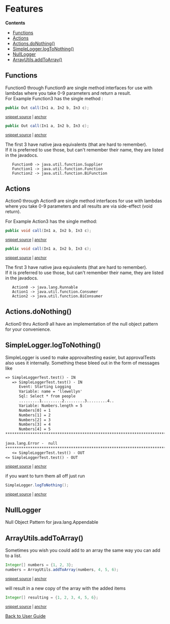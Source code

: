 <!--
GENERATED FILE - DO NOT EDIT
This file was generated by [MarkdownSnippets](https://github.com/SimonCropp/MarkdownSnippets).
Source File: /approvaltests-util/docs/mdsource/Features.source.md
To change this file edit the source file and then run MarkdownSnippets.
-->

<a id="top"></a>

# Features



<!-- START doctoc generated TOC please keep comment here to allow auto update -->
<!-- DON'T EDIT THIS SECTION, INSTEAD RE-RUN doctoc TO UPDATE -->
**Contents**

- [Functions](#functions)
- [Actions](#actions)
- [Actions.doNothing()](#actionsdonothing)
- [SimpleLogger.logToNothing()](#simpleloggerlogtonothing)
- [NullLogger](#nulllogger)
- [ArrayUtils.addToArray()](#arrayutilsaddtoarray)

<!-- END doctoc generated TOC please keep comment here to allow auto update -->

## Functions

Function0 through Function9 are single method interfaces for use with lambdas where you take 0-9 parameters and return a result.  
For Example Function3 has the single method :

<!-- snippet: function3_call -->
<a id='snippet-function3_call'/></a>
```java
public Out call(In1 a, In2 b, In3 c);
```
<sup><a href='/approvaltests-util/target/classes/org/lambda/functions/Function3.java#L5-L7' title='File snippet `function3_call` was extracted from'>snippet source</a> | <a href='#snippet-function3_call' title='Navigate to start of snippet `function3_call`'>anchor</a></sup>
<a id='snippet-function3_call-1'/></a>
```java
public Out call(In1 a, In2 b, In3 c);
```
<sup><a href='/approvaltests-util/src/main/java/org/lambda/functions/Function3.java#L5-L7' title='File snippet `function3_call` was extracted from'>snippet source</a> | <a href='#snippet-function3_call-1' title='Navigate to start of snippet `function3_call`'>anchor</a></sup>
<!-- endsnippet -->

The first 3 have native java equivalents (that are hard to remember).  
If it is preferred to use those, but can't remember their name, they are listed in the javadocs.  

```
   Function0 -> java.util.function.Supplier  
   Function1 -> java.util.function.Function  
   Function2 -> java.util.function.BiFunction
```
## Actions

Action0 through Action9 are single method interfaces for use with lambdas where you take 0-9 parameters and all results are via side-effect (void return).


For Example Action3 has the single method:  

<!-- snippet: action3_call -->
<a id='snippet-action3_call'/></a>
```java
public void call(In1 a, In2 b, In3 c);
```
<sup><a href='/approvaltests-util/target/classes/org/lambda/actions/Action3.java#L10-L12' title='File snippet `action3_call` was extracted from'>snippet source</a> | <a href='#snippet-action3_call' title='Navigate to start of snippet `action3_call`'>anchor</a></sup>
<a id='snippet-action3_call-1'/></a>
```java
public void call(In1 a, In2 b, In3 c);
```
<sup><a href='/approvaltests-util/src/main/java/org/lambda/actions/Action3.java#L10-L12' title='File snippet `action3_call` was extracted from'>snippet source</a> | <a href='#snippet-action3_call-1' title='Navigate to start of snippet `action3_call`'>anchor</a></sup>
<!-- endsnippet -->

The first 3 have native java equivalents (that are hard to remember).  
If it is preferred to use those, but can't remember their name, they are listed in the javadocs.      

```
   Action0 -> java.lang.Runnable  
   Action1 -> java.util.function.Consumer  
   Action2 -> java.util.function.BiConsumer
```

## Actions.doNothing()

Action0 thru Action9 all have an implementation of the null object pattern for your convenience.


## SimpleLogger.logToNothing()

SimpleLogger is used to make approvaltesting easier, but approvalTests also uses it internally. Something these bleed out in the form of messages like

<!-- snippet: /approvaltests-util-tests/src/test/java/com/spun/util/logger/SimpleLoggerTest.test.approved.txt -->
<a id='snippet-/approvaltests-util-tests/src/test/java/com/spun/util/logger/SimpleLoggerTest.test.approved.txt'/></a>
```txt
=> SimpleLoggerTest.test() - IN
   => SimpleLoggerTest.test() - IN
      Event: Starting Logging
      Variable: name = 'llewellyn'
      Sql: Select * from people
      .........1.........2.........3.........4..
      Variable: Numbers.length = 5
      Numbers[0] = 1
      Numbers[1] = 2
      Numbers[2] = 3
      Numbers[3] = 4
      Numbers[4] = 5
******************************************************************************************
      
java.lang.Error -  null
******************************************************************************************
   <= SimpleLoggerTest.test() - OUT
<= SimpleLoggerTest.test() - OUT
```
<sup><a href='/approvaltests-util-tests/src/test/java/com/spun/util/logger/SimpleLoggerTest.test.approved.txt#L1-L18' title='File snippet `/approvaltests-util-tests/src/test/java/com/spun/util/logger/SimpleLoggerTest.test.approved.txt` was extracted from'>snippet source</a> | <a href='#snippet-/approvaltests-util-tests/src/test/java/com/spun/util/logger/SimpleLoggerTest.test.approved.txt' title='Navigate to start of snippet `/approvaltests-util-tests/src/test/java/com/spun/util/logger/SimpleLoggerTest.test.approved.txt`'>anchor</a></sup>
<!-- endsnippet -->

if you want to turn them all off just run

<!-- snippet: log_nothing -->
<a id='snippet-log_nothing'/></a>
```java
SimpleLogger.logToNothing();
```
<sup><a href='/approvaltests-util-tests/src/test/java/com/spun/util/logger/SimpleLoggerTest.java#L32-L34' title='File snippet `log_nothing` was extracted from'>snippet source</a> | <a href='#snippet-log_nothing' title='Navigate to start of snippet `log_nothing`'>anchor</a></sup>
<!-- endsnippet -->

## NullLogger

Null Object Pattern for java.lang.Appendable

## ArrayUtils.addToArray()

Sometimes you wish you could add to an array the same way you can add to a list.
<!-- snippet: add_to_array -->
<a id='snippet-add_to_array'/></a>
```java
Integer[] numbers = {1, 2, 3};
numbers = ArrayUtils.addToArray(numbers, 4, 5, 6);
```
<sup><a href='/approvaltests-util-tests/src/test/java/com/spun/util/ArrayUtilsTest.java#L16-L19' title='File snippet `add_to_array` was extracted from'>snippet source</a> | <a href='#snippet-add_to_array' title='Navigate to start of snippet `add_to_array`'>anchor</a></sup>
<!-- endsnippet -->

will result in a new copy of the array with the added items
<!-- snippet: add_to_array_result -->
<a id='snippet-add_to_array_result'/></a>
```java
Integer[] resulting = {1, 2, 3, 4, 5, 6};
```
<sup><a href='/approvaltests-util-tests/src/test/java/com/spun/util/ArrayUtilsTest.java#L20-L22' title='File snippet `add_to_array_result` was extracted from'>snippet source</a> | <a href='#snippet-add_to_array_result' title='Navigate to start of snippet `add_to_array_result`'>anchor</a></sup>
<!-- endsnippet -->

[Back to User Guide](README.md#top)
